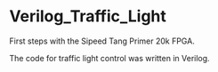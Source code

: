 # Verilog_Traffic_Light
First steps with the Sipeed Tang Primer 20k FPGA.

The code for traffic light control was written in Verilog.
